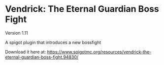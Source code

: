 # Vendrick: The Eternal Guardian Boss Fight
Version 1.11

A spigot plugin that introduces a new bossfight

Download it here at: https://www.spigotmc.org/resources/vendrick-the-eternal-guardian-boss-fight.94830/
